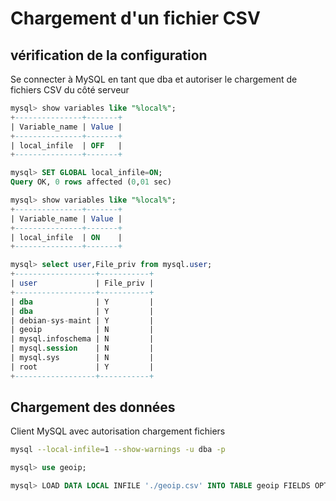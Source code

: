 # Chargement d'un fichier CSV

## vérification de la configuration

Se connecter à MySQL en tant que dba et autoriser le chargement de fichiers CSV du côté serveur

```SQL
mysql> show variables like "%local%";
+---------------+-------+
| Variable_name | Value |
+---------------+-------+
| local_infile  | OFF   |
+---------------+-------+

mysql> SET GLOBAL local_infile=ON;
Query OK, 0 rows affected (0,01 sec)

mysql> show variables like "%local%";
+---------------+-------+
| Variable_name | Value |
+---------------+-------+
| local_infile  | ON    |
+---------------+-------+

mysql> select user,File_priv from mysql.user;
+------------------+-----------+
| user             | File_priv |
+------------------+-----------+
| dba              | Y         |
| dba              | Y         |
| debian-sys-maint | Y         |
| geoip            | N         |
| mysql.infoschema | N         |
| mysql.session    | N         |
| mysql.sys        | N         |
| root             | Y         |
+------------------+-----------+

```

## Chargement des données

Client MySQL avec autorisation chargement fichiers

```bash
mysql --local-infile=1 --show-warnings -u dba -p
```

```SQL
mysql> use geoip;

mysql> LOAD DATA LOCAL INFILE './geoip.csv' INTO TABLE geoip FIELDS OPTIONALLY ENCLOSED BY '"' TERMINATED BY "," LINES TERMINATED BY "\n";
```